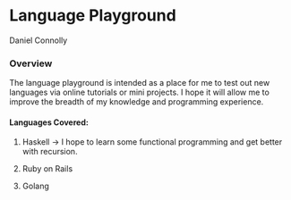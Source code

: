 # Language Playground

Daniel Connolly

### Overview

The language playground is intended as a place for me to test out new languages via online tutorials or mini projects. I hope it will allow me to improve the breadth of my knowledge and programming experience.

#### Languages Covered:

1. Haskell -> I hope to learn some functional programming and get better with recursion.

2. Ruby on Rails

3. Golang
